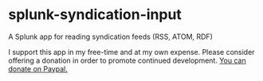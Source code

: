 # splunk-syndication-input
A Splunk app for reading syndication feeds (RSS, ATOM, RDF)

I support this app in my free-time and at my own expense. Please consider offering a donation in order to promote continued development. [You can donate on Paypal.](https://www.paypal.com/donate?business=MQSKTS3W7LUTY&item_name=Support+continued+development+of+Splunk+apps&currency_code=USD)



